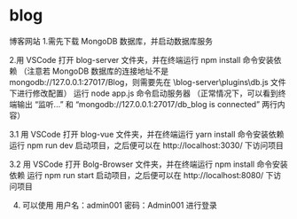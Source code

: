 # blog
博客网站
1.需先下载 MongoDB 数据库，并启动数据库服务

2.用 VSCode 打开 blog-server 文件夹，并在终端运行 npm install 命令安装依赖
  （注意若 MongoDB 数据库的连接地址不是 mongodb://127.0.0.1:27017/Blog，则需要先在 \blog-server\plugins\db.js 文件下进行修改配置）
  运行 node app.js 命令启动服务器  （正常情况下，可以看到终端输出 “监听...” 和 “mongodb://127.0.0.1:27017/db_blog is connected” 两行内容）
  
3.1 用 VSCode 打开 blog-vue 文件夹，并在终端运行 yarn install 命令安装依赖
    运行 npm run dev 启动项目，之后便可以在 http://localhost:3030/ 下访问项目
    
3.2 用 VSCode 打开 Bolg-Browser 文件夹，并在终端运行 npm install 命令安装依赖
    运行 npm run start 启动项目，之后便可以在 http://localhost:8080/ 下访问项目
    
4. 可以使用  用户名：admin001  密码：Admin001 进行登录
